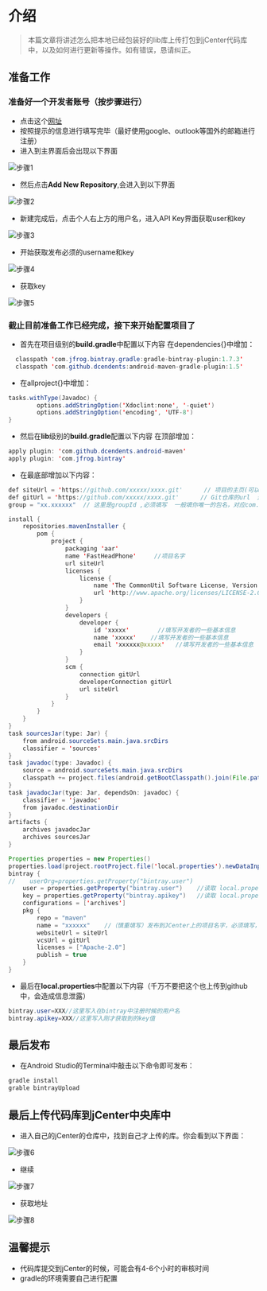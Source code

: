 # 介绍
>本篇文章将讲述怎么把本地已经包装好的lib库上传打包到jCenter代码库中，以及如何进行更新等操作。如有错误，恳请纠正。

## 准备工作
### 准备好一个开发者账号（按步骤进行）
* 点击这个[网址](https://bintray.com/signup/oss)
* 按照提示的信息进行填写完毕（最好使用google、outlook等国外的邮箱进行注册）
* 进入到主界面后会出现以下界面

![步骤1](https://github.com/MaosanDao/AndroidQuickCheckList/blob/master/uploadJcenter/2.png)

* 然后点击**Add New Repository**,会进入到以下界面

![步骤2](https://github.com/MaosanDao/AndroidQuickCheckList/blob/master/uploadJcenter/5.png)

* 新建完成后，点击个人右上方的用户名，进入API Key界面获取user和key

![步骤3](https://github.com/MaosanDao/AndroidQuickCheckList/blob/master/uploadJcenter/1.png)

* 开始获取发布必须的username和key

![步骤4](https://github.com/MaosanDao/AndroidQuickCheckList/blob/master/uploadJcenter/3.png)

* 获取key

![步骤5](https://github.com/MaosanDao/AndroidQuickCheckList/blob/master/uploadJcenter/4.png)

### 截止目前准备工作已经完成，接下来开始配置项目了
* 首先在项目级别的**build.gradle**中配置以下内容
在dependencies{}中增加：
```java
  classpath 'com.jfrog.bintray.gradle:gradle-bintray-plugin:1.7.3'
  classpath 'com.github.dcendents:android-maven-gradle-plugin:1.5'
``` 

* 在allproject{}中增加：
```Java
tasks.withType(Javadoc) {
        options.addStringOption('Xdoclint:none', '-quiet')
        options.addStringOption('encoding', 'UTF-8')
}
```
* 然后在**lib**级别的**build.gradle**配置以下内容
在顶部增加：
```java
apply plugin: 'com.github.dcendents.android-maven'
apply plugin: 'com.jfrog.bintray'
```
* 在最底部增加以下内容：
```Java
def siteUrl = 'https://github.com/xxxxx/xxxx.git'      // 项目的主页(可以写自己的库的GitHub地址)
def gitUrl = 'https://github.com/xxxxx/xxxx.git'      // Git仓库的url  这个是说明，可随便填
group = "xx.xxxxxx"  // 这里是groupId ,必须填写  一般填你唯一的包名，对应com.squareup.okhttp3:okhttp:3.4.1中的com.squareup.okhttp3部分

install {
    repositories.mavenInstaller {
        pom {
            project {
                packaging 'aar'
                name 'FastHeadPhone'     //项目名字
                url siteUrl
                licenses {
                    license {
                        name 'The CommonUtil Software License, Version 1.0.0'
                        url 'http://www.apache.org/licenses/LICENSE-2.0.txt'
                    }
                }
                developers {
                    developer {
                        id 'xxxxx'        //填写开发者的一些基本信息
                        name 'xxxxx'    //填写开发者的一些基本信息
                        email 'xxxxxx@xxxxx'   //填写开发者的一些基本信息
                    }
                }
                scm {
                    connection gitUrl
                    developerConnection gitUrl
                    url siteUrl
                }
            }
        }
    }
}
task sourcesJar(type: Jar) {
    from android.sourceSets.main.java.srcDirs
    classifier = 'sources'
}
task javadoc(type: Javadoc) {
    source = android.sourceSets.main.java.srcDirs
    classpath += project.files(android.getBootClasspath().join(File.pathSeparator))
}
task javadocJar(type: Jar, dependsOn: javadoc) {
    classifier = 'javadoc'
    from javadoc.destinationDir
}
artifacts {
    archives javadocJar
    archives sourcesJar
}

Properties properties = new Properties()
properties.load(project.rootProject.file('local.properties').newDataInputStream())
bintray {
//    userOrg=properties.getProperty("bintray.user")
    user = properties.getProperty("bintray.user")    //读取 local.properties 文件里面的 bintray.user
    key = properties.getProperty("bintray.apikey")   //读取 local.properties 文件里面的 bintray.apikey
    configurations = ['archives']
    pkg {
        repo = "maven"
        name = "xxxxxx"    //（慎重填写）发布到JCenter上的项目名字，必须填写，对应com.squareup.okhttp3:okhttp:3.4.1中的okhttp
        websiteUrl = siteUrl
        vcsUrl = gitUrl
        licenses = ["Apache-2.0"]
        publish = true
    }
}
```
* 最后在**local.properties**中配置以下内容（千万不要把这个也上传到github中，会造成信息泄露）
```Java
bintray.user=XXX//这里写入在bintray中注册时候的用户名
bintray.apikey=XXX//这里写入刚才获取到的key值
```
## 最后发布
* 在Android Studio的Terminal中敲击以下命令即可发布：
```Java
gradle install
grable bintrayUpload
```
## 最后上传代码库到jCenter中央库中
* 进入自己的jCenter的仓库中，找到自己才上传的库。你会看到以下界面：

![步骤6](https://github.com/MaosanDao/AndroidQuickCheckList/blob/master/uploadJcenter/6.png)

* 继续

![步骤7](https://github.com/MaosanDao/AndroidQuickCheckList/blob/master/uploadJcenter/7.png)

* 获取地址

![步骤8](https://github.com/MaosanDao/AndroidQuickCheckList/blob/master/uploadJcenter/8.png)

## 温馨提示
* 代码库提交到jCenter的时候，可能会有4-6个小时的审核时间
* gradle的环境需要自己进行配置

